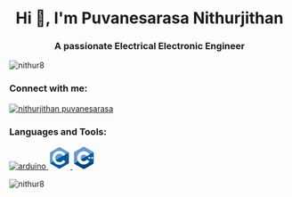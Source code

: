 <h1 align="center">Hi 👋, I'm Puvanesarasa Nithurjithan</h1>
<h3 align="center">A passionate Electrical Electronic Engineer</h3>

<p align="left"> <img src="https://komarev.com/ghpvc/?username=nithur8&label=Profile%20views&color=0e75b6&style=flat" alt="nithur8" /> </p>

<h3 align="left">Connect with me:</h3>
<p align="left">
<a href="https://linkedin.com/in/nithurjithan puvanesarasa" target="blank"><img align="center" src="https://raw.githubusercontent.com/rahuldkjain/github-profile-readme-generator/master/src/images/icons/Social/linked-in-alt.svg" alt="nithurjithan puvanesarasa" height="30" width="40" /></a>
</p>

<h3 align="left">Languages and Tools:</h3>
<p align="left"> <a href="https://www.arduino.cc/" target="_blank" rel="noreferrer"> <img src="https://cdn.worldvectorlogo.com/logos/arduino-1.svg" alt="arduino" width="40" height="40"/> </a> <a href="https://www.cprogramming.com/" target="_blank" rel="noreferrer"> <img src="https://raw.githubusercontent.com/devicons/devicon/master/icons/c/c-original.svg" alt="c" width="40" height="40"/> </a> <a href="https://www.w3schools.com/cpp/" target="_blank" rel="noreferrer"> <img src="https://raw.githubusercontent.com/devicons/devicon/master/icons/cplusplus/cplusplus-original.svg" alt="cplusplus" width="40" height="40"/> </a> </p>

<p><img align="center" src="https://github-readme-stats.vercel.app/api/top-langs?username=nithur8&show_icons=true&locale=en&layout=compact" alt="nithur8" /></p>
